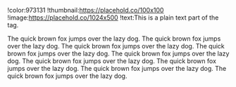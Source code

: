 !color:973131
!thumbnail:https://placehold.co/100x100
!image:https://placehold.co/1024x500
!text:This is a plain text part of the tag.

The quick brown fox jumps over the lazy dog. 
The quick brown fox jumps over the lazy dog. 
The quick brown fox jumps over the lazy dog. 
The quick brown fox jumps over the lazy dog. 
The quick brown fox jumps over the lazy dog. 
The quick brown fox jumps over the lazy dog. 
The quick brown fox jumps over the lazy dog. 
The quick brown fox jumps over the lazy dog. 
The quick brown fox jumps over the lazy dog. 